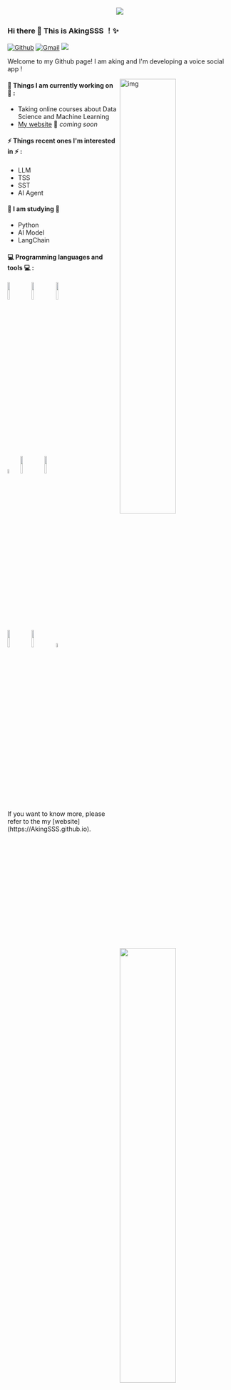 <h1 align="center">
	<a href="https://sunguoqi.com/">
		<img src="https://readme-typing-svg.herokuapp.com/?lines=console.log(%22Hello%2C%20World!%22);祝您今天愉快!&center=true&size=27">
	</a>
</h1>

### Hi there 👋 This is AkingSSS ！✨ 
 
[![Github](https://img.shields.io/badge/-Github-000?style=flat&logo=Github&logoColor=white)](https://github.com/AKingSSS)
[![Gmail](https://img.shields.io/badge/-Gmail-c14438?style=flat&logo=Gmail&logoColor=white)](yangkang.china@gmail.com)
<img  src="https://visitor-badge.glitch.me/badge?page_id=AkingSSS" />

Welcome to my Github page! I am aking and I'm developing a voice social app !  
 
<img align="right" alt="img" src="https://facets.la/thumbnails/(365).jpg" width="50%" height="auto" />
 
 
#### 🌱 Things I am currently working on 🌱 : 
- Taking online courses about Data Science and Machine Learning 
- [My website](https://zhanglina94.github.io) 🚀 *coming soon*
 
 
#### ⚡ Things recent ones I'm interested in ⚡ : 
- LLM
- TSS
- SST
- AI Agent
  
#### 🌻 I am studying 🌻
- Python
- AI Model
- LangChain
#### :computer: Programming languages and tools :computer: : 
<p>
<img width="50%" align="right" src="https://github-readme-stats.vercel.app/api?username=AkingSSS&show_icons=true&hide_border=true" />
<code><img width="10%" src="https://www.vectorlogo.zone/logos/java/java-ar21.svg"></code>
<code><img width="10%" src="https://www.vectorlogo.zone/logos/python/python-ar21.svg"></code>
<code><img width="10%" src="https://www.vectorlogo.zone/logos/vuejs/vuejs-ar21.svg"></code>
<br />
<code><img width="5%" src="https://upload.vectorlogo.zone/logos/jetbrains_idea/images/3d040f7f-9ee5-4eff-975f-4d7f89c71974.svg"></code>
<code><img width="10%" src="https://www.vectorlogo.zone/logos/visualstudio_code/visualstudio_code-ar21.svg"></code>
<code><img width="10%" src="https://www.vectorlogo.zone/logos/git-scm/git-scm-ar21.svg"></code>
<br />
<code><img width="10%" src="https://www.vectorlogo.zone/logos/apache_kafka/apache_kafka-ar21.svg"></code>
<code><img width="10%" src="https://www.vectorlogo.zone/logos/mysql/mysql-ar21.svg"></code>
<code><img width="5%" src="https://www.vectorlogo.zone/logos/docker/docker-icon.svg"></code>
</p>
If you want to know more, please refer to the my [website](https://AkingSSS.github.io).
